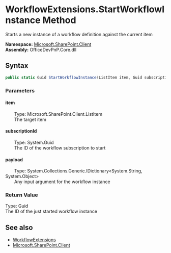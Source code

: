 # WorkflowExtensions.StartWorkflowInstance Method  
 Starts a new instance of a workflow definition against the current item   

**Namespace:** [Microsoft.SharePoint.Client](Microsoft.SharePoint.Client.md)  
**Assembly:** OfficeDevPnP.Core.dll  
## Syntax
```C#
public static Guid StartWorkflowInstance(ListItem item, Guid subscriptionId, IDictionary<String, Object> payload)
```
### Parameters
#### item  
&emsp;&emsp;Type: Microsoft.SharePoint.Client.ListItem  
&emsp;&emsp;The target item  

  

#### subscriptionId  
&emsp;&emsp;Type: System.Guid  
&emsp;&emsp;The ID of the workflow subscription to start  

  

#### payload  
&emsp;&emsp;Type: System.Collections.Generic.IDictionary<System.String, System.Object>  
&emsp;&emsp;Any input argument for the workflow instance  

  

### Return Value
Type: Guid  
The ID of the just started workflow instance  


## See also
- [WorkflowExtensions](Microsoft.SharePoint.Client.WorkflowExtensions.md) 
- [Microsoft.SharePoint.Client](Microsoft.SharePoint.Client.md) 
